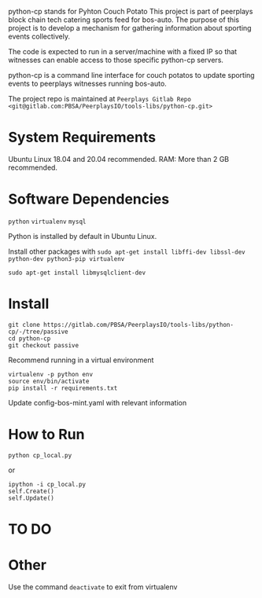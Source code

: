 python-cp stands for Pyhton Couch Potato
This project is part of peerplays block chain tech catering sports feed for bos-auto. 
The purpose of this project is to develop a mechanism for gathering information about sporting events collectively.

The code is expected to run in a server/machine with a fixed IP so that witnesses can enable access to those specific python-cp servers.

python-cp is a command line interface for couch potatos to update sporting events to peerplays witnesses running bos-auto.

The project repo is maintained at `Peerplays Gitlab Repo <git@gitlab.com:PBSA/PeerplaysIO/tools-libs/python-cp.git>`

System Requirements
==================
Ubuntu Linux 18.04 and 20.04 recommended.
RAM: More than 2 GB recommended.

Software Dependencies
====================
`python`
`virtualenv`
`mysql`


Python is installed by default in Ubuntu Linux.

Install other packages with
`sudo apt-get install libffi-dev libssl-dev python-dev python3-pip virtualenv`

`sudo apt-get install libmysqlclient-dev`

Install
=======
```
git clone https://gitlab.com/PBSA/PeerplaysIO/tools-libs/python-cp/-/tree/passive
cd python-cp
git checkout passive
```

Recommend running in a virtual environment

```
virtualenv -p python env
source env/bin/activate
pip install -r requirements.txt
```

Update config-bos-mint.yaml with relevant information

How to Run
==========
```
python cp_local.py
```

or

```
ipython -i cp_local.py
self.Create()
self.Update()
```

TO DO
=====

Other
=====
Use the command `deactivate` to exit from virtualenv
